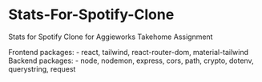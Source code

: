 # Stats-For-Spotify-Clone
Stats for Spotify Clone for Aggieworks Takehome Assignment

Frontend packages:
    - react, tailwind, react-router-dom, material-tailwind
Backend packages:
    - node, nodemon, express, cors, path, crypto, dotenv, querystring, request